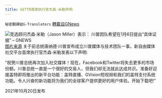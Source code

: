 ```yaml
---
title: GETTR首席执行官杰森·米勒声明
---
```

`秘密翻譯組G-Translators` [轉載自GNews](https://gnews.org/zh-hans/1607331/)

![竞选顾问杰森·米勒（Jason Miller）表示： 川普团队希望在1月6日提出“具体证据” – GNEWS](https://assets.gnews.org/wp-content/uploads/2021/01/16095015751.png)[图片来源](https://assets.gnews.org/wp-content/uploads/2021/01/16095015751.png)
关于前总统唐纳德·川普宣布成立川普媒体与技术团队一事，新自由媒体社交平台首席执行官杰森·米勒发表以下声明:

“祝贺川普总统再次加入社交媒体！现在，Facebook和Twitter将失去更多的市场份额。川普总统一直是一个很好的交易人，但我们却无法就此达成共识。准备好迎接盖特即将推出的新平台功能：盖特直播、GVision短视频和我们的盖特支付系统功能。令人兴奋的新功能将为我们的全球客户提供更好的用户体验。开始下载吧!”

2021年10月20日发布
